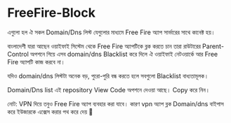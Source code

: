 # FreeFire-Block
এগুলো হল ঐ সকল Domain/Dns লিস্ট যেগুলোর মাধ্যমে Free Fire অ্যাপ সার্ভারের সাথে কানেক্ট হয়।

বাংলাদেশী যারা আছেন ওয়াইফাই সিস্টেম থেকে Free Fire  অ্যাপটিকে ব্লক করতে চান তারা রাউটারের Parent-Control অপশনে গিয়ে এসব domain/dns Blacklist করে দিলে ঐ ওয়াইফাই নেটওয়ার্কে আর Free Fire  অ্যাপটি কাজ করবে না।

যদিও domain/dns লিস্টটা অনেক বড়, পুরো-পুরি বন্ধ করতে হলে সবগুলো Blacklist বাধ্যতামূলক।

Domain/Dns list এই repository View Code অপশনে দেওয়া আছে। Copy করে নিন।

নোট: VPN দিয়ে তবুও Free Fire  অ্যাপ ব্যবহার করা যাবে। কারণ vpn অ্যাপ ব্লক Domain/dns বাইপাস করে ইউজারকে এক্সেস করার পথ করে দেয় 🥲
